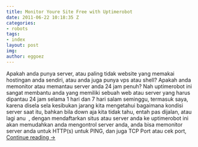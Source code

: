 ```yaml
---
title: Monitor Youre Site Free with Uptimerobot
date: 2011-06-22 10:18:35 Z
categories:
- robots
tags:
- index
layout: post
img: 
author: eggoez
---
```


<p>Apakah anda punya server, atau paling tidak website yang memakai hostingan anda sendiri, atau anda juga punya vps atau shell? Apakah anda memonitor atau memantau server anda 24 jam penuh? Nah uptimerobot ini sangat membantu anda yang memiliki sebuah web atau server yang harus dipantau 24 jam selama 1 hari dan 7 hari salam seminggu, termasuk saya, karena disela sela kesibukan jarang kita mengetahui bagaimana kondisi server saat itu, bahkan bila down aja kita tidak tahu, entah pas dijalan, atau lagi anu <img src="https://s.yimg.com/lq/i/mesg/emoticons7/4.gif" alt=""> , dengan mendaftarkan situs atau server anda ke uptimerobot ini akan memudahkan anda mengontrol server anda, anda bisa memonitor server anda untuk HTTP(s) untuk PING, dan juga TCP Port atau cek port,<br>
<a href="https://ciutirc.blogspot.com/2011/06/monitor-website-server-anda-dengan.html">Continue reading →</a></p>